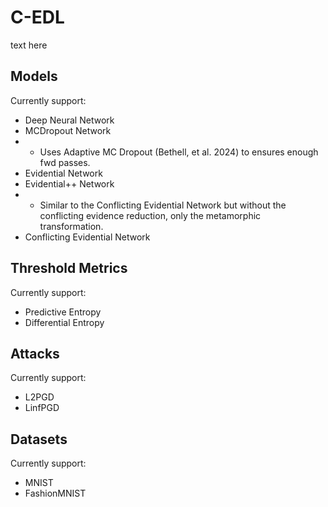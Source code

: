 # C-EDL

text here

## Models

Currently support:

- Deep Neural Network
- MCDropout Network
- - Uses Adaptive MC Dropout (Bethell, et al. 2024) to ensures enough fwd passes.
- Evidential Network
- Evidential++ Network
- - Similar to the Conflicting Evidential Network but without the conflicting evidence reduction, only the metamorphic transformation.
- Conflicting Evidential Network

## Threshold Metrics

Currently support:

- Predictive Entropy
- Differential Entropy

## Attacks

Currently support:

- L2PGD
- LinfPGD

## Datasets

Currently support:

- MNIST
- FashionMNIST
